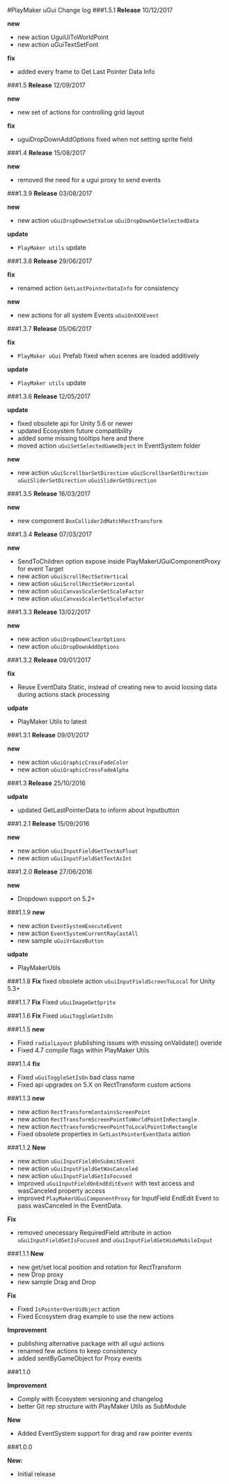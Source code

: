 #PlayMaker uGui Change log
###1.5.1
**Release** 10/12/2017

**new**
- new action UguiUiToWorldPoint
- new action uGuiTextSetFont

**fix**
- added every frame to Get Last Pointer Data Info

###1.5
**Release** 12/09/2017

**new**
- new set of actions for controlling grid layout  

**fix**
- uguiDropDownAddOptions fixed when not setting sprite field


###1.4
**Release** 15/08/2017

**new**
- removed the need for a ugui proxy to send events  

###1.3.9
**Release** 03/08/2017

**new**
- new action `uGuiDropDownSetValue` `uGuiDropDownGetSelectedData `  

**update** 
- `PlayMaker utils` update  

###1.3.8
**Release** 29/06/2017  

**fix**
- renamed action `GetLastPointerDataInfo` for consistency

**new**
- new actions for all system Events `uGuiOnXXXEvent`

###1.3.7
**Release** 05/06/2017  

**fix**
- `PlayMaker uGui` Prefab fixed when scenes are loaded additively  

**update** 
- `PlayMaker utils` update  

###1.3.6
**Release** 12/05/2017

**update** 
- fixed obsolete api for Unity 5.6 or newer  
- updated Ecosystem future compatibility  
- added some missing tooltips here and there  
- moved action `uGuiSetSelectedGameObject` in EventSystem folder  

**new**
- new action `uGuiScrollbarSetDirection` `uGuiScrollbarGetDirection` `uGuiSliderSetDirection` `uGuiSliderGetDirection`


###1.3.5
**Release** 16/03/2017

**new** 
- new component `BoxCollider2dMatchRectTransform`  


###1.3.4
**Release** 07/03/2017

**new** 
- SendToChildren option expose inside PlayMakerUGuiComponentProxy for event Target  
- new action `uGuiScrollRectSetVertical`  
- new action `uGuiScrollRectSetHorizontal`  
- new action `uGuiCanvasScalerGetScaleFactor`
- new action `uGuiCanvasScalerSetScaleFactor`


###1.3.3
**Release** 13/02/2017  

**new** 
- new action `uGuiDropDownClearOptions`  
- new action `uGuiDropDownAddOptions`  


###1.3.2
**Release** 09/01/2017  

**fix** 
- Reuse EventData Static, instead of creating new to avoid loosing data during actions stack processing  

**udpate**  
- PlayMaker Utils to latest

###1.3.1
**Release** 09/01/2017  

**new**  
- new action `uGuiGraphicCrossFadeColor`  
- new action `uGuiGraphicCrossFadeAlpha`  

###1.3
**Release** 25/10/2016  

**udpate**  
- updated GetLastPointerData to inform about Inputbutton  

###1.2.1
**Release** 15/09/2016  

**new**  
- new action `uGuiInputFieldGetTextAsFloat`  
- new action `uGuiInputFieldGetTextAsInt`  

###1.2.0
**Release** 27/06/2016  

**new**
- Dropdown support on 5.2+  


###1.1.9
**new** 
- new action `EventSystemExecuteEvent` 
- new action `EventSystemCurrentRayCastAll` 
- new sample `uGuiVrGazeButton`

**udpate**
- PlayMakerUtils  


###1.1.8
**Fix** fixed obsolete action `uGuiInputFieldScreenToLocal` for Unity 5.3+

###1.1.7
**Fix** Fixed `uGuiImageGetSprite`

###1.1.6
**Fix** Fixed `uGuiToggleGetIsOn`

###1.1.5
**new**
- Fixed `radialLayout` plublishing issues with missing onValidate() overide  
- Fixed 4.7 compile flags within PlayMaker Utils  


###1.1.4
**fix**
- Fixed `uGuiToggleSetIsOn` bad class name  
- Fixed api upgrades on 5.X on RectTransform custom actions


###1.1.3
**new**
- new action `RectTransformContainsScreenPoint` 
- new action `RectTransformScreenPointToWorldPointInRectangle`
- new action `RectTransformScreenPointToLocalPointInRectangle`
- Fixed obsolete properties in `GetLastPointerEventData` action

###1.1.2
**New**  
- new action `uGuiInputFieldOnSubmitEvent` 
- new action `uGuiInputFieldGetWasCanceled`
- new action `uGuiInputFieldGetIsFocused`
- improved `uGuiInputFieldOnEndEditEvent` with text access and wasCanceled property access
- improved `PlayMakerUGuiComponentProxy` for InputField EndEdit Event to pass wasCanceled in the EventData.
 
**Fix**  
- removed unecessary RequiredField attribute in action `uGuiInputFieldGetIsFocused` and `uGuiInputFieldGetHideMobileInput`  

 
###1.1.1
**New**  
- new get/set local position and rotation for RectTransform  
- new Drop proxy
- new sample Drag and Drop


**Fix**  
- Fixed `IsPointerOverUiObject` action
- Fixed Ecosystem drag example to use the new actions

**Improvement**  
- publishing alternative package with all ugui actions 
- renamed few actions to keep consistency  
- added sentByGameObject for Proxy events

###1.1.0

**Improvement**  
- Comply with Ecosystem versioning and changelog  
- better Git rep structure with PlayMaker Utils as SubModule  

**New**  
- Added EventSystem support for drag and raw pointer events  


###1.0.0

**New:**  
- Initial release  

